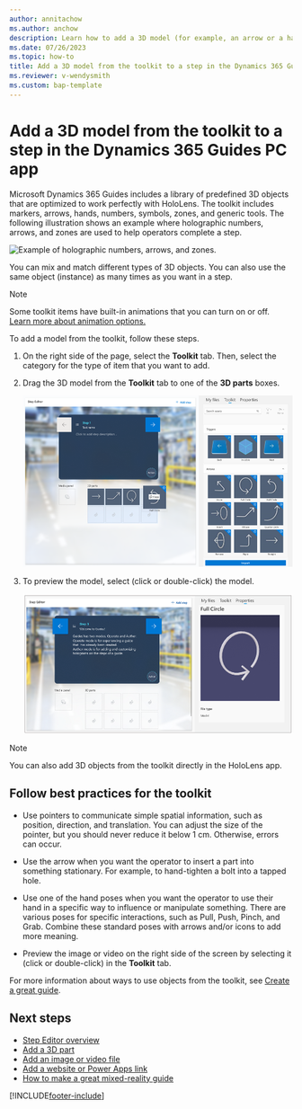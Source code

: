 ```yaml
---
author: annitachow
ms.author: anchow
description: Learn how to add a 3D model (for example, an arrow or a hand) to a step in the Dynamics 365 Guides PC app. 
ms.date: 07/26/2023
ms.topic: how-to
title: Add a 3D model from the toolkit to a step in the Dynamics 365 Guides PC app
ms.reviewer: v-wendysmith
ms.custom: bap-template
---
```


# Add a 3D model from the toolkit to a step in the Dynamics 365 Guides PC app

Microsoft Dynamics 365 Guides includes a library of predefined 3D objects that are optimized to work perfectly with HoloLens. The toolkit includes markers, arrows, hands, numbers, symbols, zones, and generic tools. The following illustration shows an example where holographic numbers, arrows, and zones are used to help operators complete a step.

![Example of holographic numbers, arrows, and zones.](media/3d-toolkit-example.PNG "Example of holographic numbers, arrows, and zones")

You can mix and match different types of 3D objects. You can also use the same object (instance) as many times as you want in a step.

> [!NOTE]
> Some toolkit items have built-in animations that you can turn on or off. [Learn more about animation options.](hololens-app-animations.md)

To add a model from the toolkit, follow these steps.

1. On the right side of the page, select the **Toolkit** tab. Then, select the category for the type of item that you want to add.

1. Drag the 3D model from the **Toolkit** tab to one of the **3D parts** boxes.

    ![Screenshot of the Toolkit tab highlighted dragging an arrow.](media/select-3D-toolkit.png "Screenshot of the Toolkit tab highlighted dragging an arrow")

1. To preview the model, select (click or double-click) the model.

    ![Screenshot of the Properties tab.](media/properties-tab.png "Screenshot of the Properties tab")

> [!NOTE]
> You can also add 3D objects from the toolkit directly in the HoloLens app.

## Follow best practices for the toolkit

- Use pointers to communicate simple spatial information, such as position, direction, and translation. You can adjust the size of the pointer, but you should never reduce it below 1 cm. Otherwise, errors can occur.

- Use the arrow when you want the operator to insert a part into something stationary. For example, to hand-tighten a bolt into a tapped hole.

- Use one of the hand poses when you want the operator to use their hand in a specific way to influence or manipulate something. There are various poses for specific interactions, such as Pull, Push, Pinch, and Grab. Combine these standard poses with arrows and/or icons to add more meaning.

- Preview the image or video on the right side of the screen by selecting it (click or double-click) in the **Toolkit** tab.

For more information about ways to use objects from the toolkit, see [Create a great guide](great-guide.md).

## Next steps

- [Step Editor overview](pc-app-step-editor-overview.md)
- [Add a 3D part](pc-app-add-3D-part.md)
- [Add an image or video file](pc-app-add-media.md)
- [Add a website or Power Apps link](pc-app-website-powerapps-link.md)
- [How to make a great mixed-reality guide](great-guide.md)

[!INCLUDE[footer-include](../includes/footer-banner.md)]
